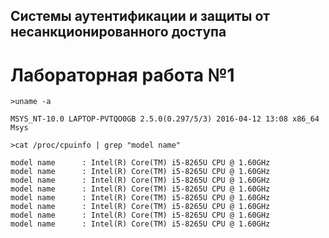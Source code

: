 ## Системы аутентификации и защиты от несанкционированного доступа
# Лабораторная работа №1


`>uname -a`

`MSYS_NT-10.0 LAPTOP-PVTQO0GB 2.5.0(0.297/5/3) 2016-04-12 13:08 x86_64 Msys`


`>cat /proc/cpuinfo | grep "model name"`
```
model name      : Intel(R) Core(TM) i5-8265U CPU @ 1.60GHz
model name      : Intel(R) Core(TM) i5-8265U CPU @ 1.60GHz
model name      : Intel(R) Core(TM) i5-8265U CPU @ 1.60GHz
model name      : Intel(R) Core(TM) i5-8265U CPU @ 1.60GHz
model name      : Intel(R) Core(TM) i5-8265U CPU @ 1.60GHz
model name      : Intel(R) Core(TM) i5-8265U CPU @ 1.60GHz
model name      : Intel(R) Core(TM) i5-8265U CPU @ 1.60GHz
model name      : Intel(R) Core(TM) i5-8265U CPU @ 1.60GHz
```
